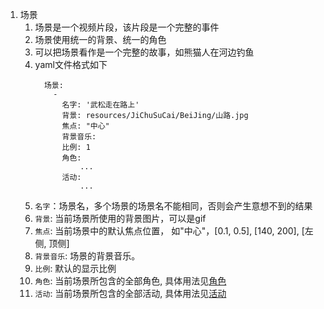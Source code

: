 
1. 场景
   1. 场景是一个视频片段，该片段是一个完整的事件
   2. 场景使用统一的背景、统一的角色
   3. 可以把场景看作是一个完整的故事，如熊猫人在河边钓鱼
   4. yaml文件格式如下
      ```
        场景:
          -
            名字: '武松走在路上'
            背景: resources/JiChuSuCai/BeiJing/山路.jpg
            焦点: "中心"
            背景音乐: 
            比例: 1
            角色:
                ...
            活动:
                ...
      ```
    5. `名字`：场景名，多个场景的场景名不能相同，否则会产生意想不到的结果
    6. `背景`: 当前场景所使用的背景图片，可以是gif
    7. `焦点`: 当前场景中的默认焦点位置， 如"中心"，[0.1, 0.5], [140, 200], [左侧, 顶侧]
    8. `背景音乐`: 场景的背景音乐。
    9. `比例`: 默认的显示比例
    10. `角色`: 当前场景所包含的全部角色, 具体用法见[角色](character)
    11. `活动`: 当前场景所包含的全部活动, 具体用法见[活动](activity)